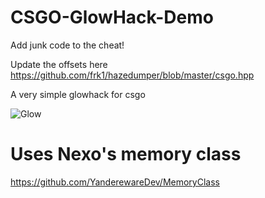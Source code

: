 # CSGO-GlowHack-Demo

Add junk code to the cheat!

Update the offsets here https://github.com/frk1/hazedumper/blob/master/csgo.hpp

A very simple glowhack for csgo

![Glow](https://user-images.githubusercontent.com/59589685/83937860-b1db3680-a813-11ea-9519-54c451b0c801.PNG)

# Uses Nexo's memory class
https://github.com/YanderewareDev/MemoryClass
